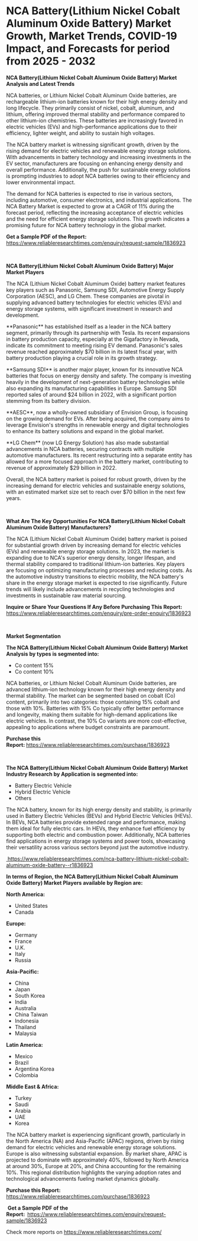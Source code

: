 <p><h1>NCA Battery(Lithium Nickel Cobalt Aluminum Oxide Battery) Market Growth, Market Trends, COVID-19 Impact, and Forecasts for period from 2025 - 2032</h1></p><p><strong>NCA Battery(Lithium Nickel Cobalt Aluminum Oxide Battery) Market Analysis and Latest Trends</strong></p>
<p><p>NCA batteries, or Lithium Nickel Cobalt Aluminum Oxide batteries, are rechargeable lithium-ion batteries known for their high energy density and long lifecycle. They primarily consist of nickel, cobalt, aluminum, and lithium, offering improved thermal stability and performance compared to other lithium-ion chemistries. These batteries are increasingly favored in electric vehicles (EVs) and high-performance applications due to their efficiency, lighter weight, and ability to sustain high voltages.</p><p>The NCA battery market is witnessing significant growth, driven by the rising demand for electric vehicles and renewable energy storage solutions. With advancements in battery technology and increasing investments in the EV sector, manufacturers are focusing on enhancing energy density and overall performance. Additionally, the push for sustainable energy solutions is prompting industries to adopt NCA batteries owing to their efficiency and lower environmental impact.</p><p>The demand for NCA batteries is expected to rise in various sectors, including automotive, consumer electronics, and industrial applications. The NCA Battery Market is expected to grow at a CAGR of 11% during the forecast period, reflecting the increasing acceptance of electric vehicles and the need for efficient energy storage solutions. This growth indicates a promising future for NCA battery technology in the global market.</p></p>
<p><strong>Get a Sample PDF of the Report:&nbsp;</strong> <a href="https://www.reliableresearchtimes.com/enquiry/request-sample/1836923?utm_campaign=2220&utm_medium=2&utm_source=Github&utm_content=ia&utm_term=26032025&utm_id=nca-batterylithium-nickel-cobalt-aluminum-oxide-battery">https://www.reliableresearchtimes.com/enquiry/request-sample/1836923</a></p>
<p>&nbsp;</p>
<p><strong>NCA Battery(Lithium Nickel Cobalt Aluminum Oxide Battery) Major Market Players</strong></p>
<p><p>The NCA (Lithium Nickel Cobalt Aluminum Oxide) battery market features key players such as Panasonic, Samsung SDI, Automotive Energy Supply Corporation (AESC), and LG Chem. These companies are pivotal in supplying advanced battery technologies for electric vehicles (EVs) and energy storage systems, with significant investment in research and development.</p><p>**Panasonic** has established itself as a leader in the NCA battery segment, primarily through its partnership with Tesla. Its recent expansions in battery production capacity, especially at the Gigafactory in Nevada, indicate its commitment to meeting rising EV demand. Panasonic's sales revenue reached approximately $70 billion in its latest fiscal year, with battery production playing a crucial role in its growth strategy.</p><p>**Samsung SDI** is another major player, known for its innovative NCA batteries that focus on energy density and safety. The company is investing heavily in the development of next-generation battery technologies while also expanding its manufacturing capabilities in Europe. Samsung SDI reported sales of around $24 billion in 2022, with a significant portion stemming from its battery division.</p><p>**AESC**, now a wholly-owned subsidiary of Envision Group, is focusing on the growing demand for EVs. After being acquired, the company aims to leverage Envision's strengths in renewable energy and digital technologies to enhance its battery solutions and expand in the global market.</p><p>**LG Chem** (now LG Energy Solution) has also made substantial advancements in NCA batteries, securing contracts with multiple automotive manufacturers. Its recent restructuring into a separate entity has allowed for a more focused approach in the battery market, contributing to revenue of approximately $29 billion in 2022.</p><p>Overall, the NCA battery market is poised for robust growth, driven by the increasing demand for electric vehicles and sustainable energy solutions, with an estimated market size set to reach over $70 billion in the next few years.</p></p>
<p>&nbsp;</p>
<p><strong>What Are The Key Opportunities For NCA Battery(Lithium Nickel Cobalt Aluminum Oxide Battery) Manufacturers?</strong></p>
<p><p>The NCA (Lithium Nickel Cobalt Aluminum Oxide) battery market is poised for substantial growth driven by increasing demand for electric vehicles (EVs) and renewable energy storage solutions. In 2023, the market is expanding due to NCA's superior energy density, longer lifespan, and thermal stability compared to traditional lithium-ion batteries. Key players are focusing on optimizing manufacturing processes and reducing costs. As the automotive industry transitions to electric mobility, the NCA battery's share in the energy storage market is expected to rise significantly. Future trends will likely include advancements in recycling technologies and investments in sustainable raw material sourcing.</p></p>
<p><strong>Inquire or Share Your Questions If Any Before Purchasing This Report:</strong> <a href="https://www.reliableresearchtimes.com/enquiry/pre-order-enquiry/1836923?utm_campaign=2220&utm_medium=2&utm_source=Github&utm_content=ia&utm_term=26032025&utm_id=nca-batterylithium-nickel-cobalt-aluminum-oxide-battery">https://www.reliableresearchtimes.com/enquiry/pre-order-enquiry/1836923</a></p>
<p>&nbsp;</p>
<p><strong>Market Segmentation</strong></p>
<p><strong>The NCA Battery(Lithium Nickel Cobalt Aluminum Oxide Battery) Market Analysis by types is segmented into:</strong></p>
<p><ul><li>Co content 15%</li><li>Co content 10%</li></ul></p>
<p><p>NCA batteries, or Lithium Nickel Cobalt Aluminum Oxide batteries, are advanced lithium-ion technology known for their high energy density and thermal stability. The market can be segmented based on cobalt (Co) content, primarily into two categories: those containing 15% cobalt and those with 10%. Batteries with 15% Co typically offer better performance and longevity, making them suitable for high-demand applications like electric vehicles. In contrast, the 10% Co variants are more cost-effective, appealing to applications where budget constraints are paramount.</p></p>
<p><strong>Purchase this Report:&nbsp;</strong><a href="https://www.reliableresearchtimes.com/purchase/1836923?utm_campaign=2220&utm_medium=2&utm_source=Github&utm_content=ia&utm_term=26032025&utm_id=nca-batterylithium-nickel-cobalt-aluminum-oxide-battery">https://www.reliableresearchtimes.com/purchase/1836923</a></p>
<p>&nbsp;</p>
<p><strong>The NCA Battery(Lithium Nickel Cobalt Aluminum Oxide Battery) Market Industry Research by Application is segmented into:</strong></p>
<p><ul><li>Battery Electric Vehicle</li><li>Hybrid Electric Vehicle</li><li>Others</li></ul></p>
<p><p>The NCA battery, known for its high energy density and stability, is primarily used in Battery Electric Vehicles (BEVs) and Hybrid Electric Vehicles (HEVs). In BEVs, NCA batteries provide extended range and performance, making them ideal for fully electric cars. In HEVs, they enhance fuel efficiency by supporting both electric and combustion power. Additionally, NCA batteries find applications in energy storage systems and power tools, showcasing their versatility across various sectors beyond just the automotive industry.</p></p>
<p><a href="https://www.reliableresearchtimes.com/nca-battery-lithium-nickel-cobalt-aluminum-oxide-battery--r1836923?utm_campaign=2220&utm_medium=2&utm_source=Github&utm_content=ia&utm_term=26032025&utm_id=nca-batterylithium-nickel-cobalt-aluminum-oxide-battery">&nbsp;https://www.reliableresearchtimes.com/nca-battery-lithium-nickel-cobalt-aluminum-oxide-battery--r1836923</a></p>
<p><strong>In terms of Region, the NCA Battery(Lithium Nickel Cobalt Aluminum Oxide Battery) Market Players available by Region are:</strong></p>
<p>
    <p> <strong> North America: </strong>
        <ul>
            <li>United States</li>
            <li>Canada</li>
        </ul>
        </p> 
    <p> <strong> Europe: </strong>
        <ul>
            <li>Germany</li>
            <li>France</li>
            <li>U.K.</li>
            <li>Italy</li>
            <li>Russia</li>
        </ul>
        </p> 
    <p> <strong> Asia-Pacific: </strong>
        <ul>
            <li>China</li>
            <li>Japan</li>
            <li>South Korea</li>
            <li>India</li>
            <li>Australia</li>
            <li>China Taiwan</li>
            <li>Indonesia</li>
            <li>Thailand</li>
            <li>Malaysia</li>
        </ul>
        </p> 
    <p> <strong> Latin America: </strong>
        <ul>
            <li>Mexico</li>
            <li>Brazil</li>
            <li>Argentina Korea</li>
            <li>Colombia</li>
        </ul>
        </p> 
    <p> <strong> Middle East & Africa: </strong>
        <ul>
            <li>Turkey</li>
            <li>Saudi</li>
            <li>Arabia</li>
            <li>UAE</li>
            <li>Korea</li>
        </ul>
    </p>
    </p>
<p><p>The NCA battery market is experiencing significant growth, particularly in the North America (NA) and Asia-Pacific (APAC) regions, driven by rising demand for electric vehicles and renewable energy storage solutions. Europe is also witnessing substantial expansion. By market share, APAC is projected to dominate with approximately 40%, followed by North America at around 30%, Europe at 20%, and China accounting for the remaining 10%. This regional distribution highlights the varying adoption rates and technological advancements fueling market dynamics globally.</p></p>
<p><strong>Purchase this Report: </strong><a href="https://www.reliableresearchtimes.com/purchase/1836923?utm_campaign=2220&utm_medium=2&utm_source=Github&utm_content=ia&utm_term=26032025&utm_id=nca-batterylithium-nickel-cobalt-aluminum-oxide-battery">https://www.reliableresearchtimes.com/purchase/1836923</a></p>
<p>&nbsp;<strong>Get a Sample PDF of the Report:&nbsp;&nbsp;</strong><a href="https://www.reliableresearchtimes.com/enquiry/request-sample/1836923?utm_campaign=2220&utm_medium=2&utm_source=Github&utm_content=ia&utm_term=26032025&utm_id=nca-batterylithium-nickel-cobalt-aluminum-oxide-battery">https://www.reliableresearchtimes.com/enquiry/request-sample/1836923</a></p>
<p><strong></strong></p>
<p>Check more reports on <a href="https://www.reliableresearchtimes.com/?utm_campaign=2220&utm_medium=2&utm_source=Github&utm_content=ia&utm_term=26032025&utm_id=nca-batterylithium-nickel-cobalt-aluminum-oxide-battery">https://www.reliableresearchtimes.com/</a></p>